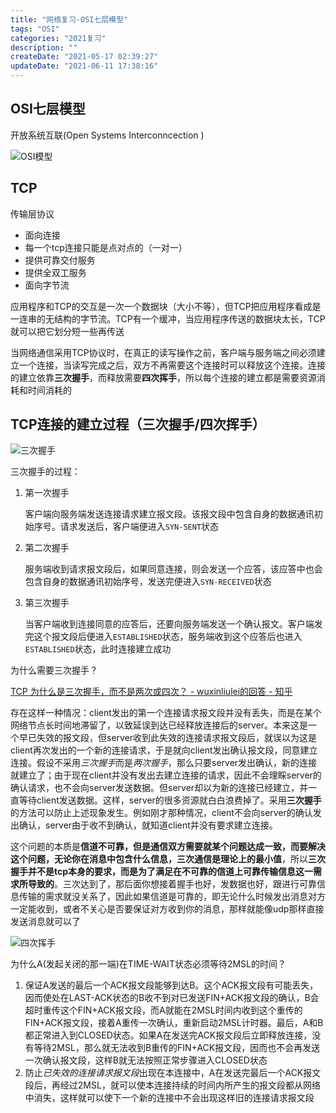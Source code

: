 ```yaml
---
title: "网络复习-OSI七层模型"
tags: "OSI"
categories: "2021复习"
description: ""
createDate: "2021-05-17 02:39:27"
updateDate: "2021-06-11 17:38:16"
---
```



## OSI七层模型

开放系统互联(Open Systems Interconncection )

![OSI模型](http://mrrsblog.oss-cn-shanghai.aliyuncs.com/osi.png)

## TCP

传输层协议

- 面向连接
- 每一个tcp连接只能是点对点的（一对一）
- 提供可靠交付服务
- 提供全双工服务
- 面向字节流

应用程序和TCP的交互是一次一个数据块（大小不等），但TCP把应用程序看成是一连串的无结构的字节流。TCP有一个缓冲，当应用程序传送的数据块太长，TCP就可以把它划分短一些再传送

当网络通信采用TCP协议时，在真正的读写操作之前，客户端与服务端之间必须建立一个连接，当读写完成之后，双方不再需要这个连接时可以释放这个连接。连接的建立依靠**三次握手**，而释放需要**四次挥手**，所以每个连接的建立都是需要资源消耗和时间消耗的

## TCP连接的建立过程（三次握手/四次挥手）

![三次握手](https://mrrsblog.oss-cn-shanghai.aliyuncs.com/three-wayHandshake.png)

三次握手的过程：

1. 第一次握手

    客户端向服务端发送连接请求建立报文段。该报文段中包含自身的数据通讯初始序号。请求发送后，客户端便进入`SYN-SENT`状态

2. 第二次握手

    服务端收到请求报文段后，如果同意连接，则会发送一个应答，该应答中也会包含自身的数据通讯初始序号，发送完便进入`SYN-RECEIVED`状态

3. 第三次握手

    当客户端收到连接同意的应答后，还要向服务端发送一个确认报文。客户端发完这个报文段后便进入`ESTABLISHED`状态，服务端收到这个应答后也进入`ESTABLISHED`状态，此时连接建立成功

为什么需要三次握手？

[TCP 为什么是三次握手，而不是两次或四次？ - wuxinliulei的回答 - 知乎](https://www.zhihu.com/question/24853633/answer/63668444)

存在这样一种情况：client发出的第一个连接请求报文段并没有丢失，而是在某个网络节点长时间地滞留了，以致延误到达已经释放连接后的server。本来这是一个早已失效的报文段，但server收到此失效的连接请求报文段后，就误以为这是client再次发出的一个新的连接请求，于是就向client发出确认报文段，同意建立连接。假设不采用*三次握手*而是*两次握手*，那么只要server发出确认，新的连接就建立了；由于现在client并没有发出去建立连接的请求，因此不会理睬server的确认请求，也不会向server发送数据。但server却以为新的连接已经建立，并一直等待client发送数据。这样，server的很多资源就白白浪费掉了。采用**三次握手**的方法可以防止上述现象发生。例如刚才那种情况，client不会向server的确认发出确认，server由于收不到确认，就知道client并没有要求建立连接。

这个问题的本质是**信道不可靠，但是通信双方需要就某个问题达成一致，而要解决这个问题，无论你在消息中包含什么信息，三次通信是理论上的最小值**，所以**三次握手并不是tcp本身的要求，而是为了满足在不可靠的信道上可靠传输信息这一需求所导致的**。三次达到了，那后面你想接着握手也好，发数据也好，跟进行可靠信息传输的需求就没关系了，因此如果信道是可靠的，即无论什么时候发出消息对方一定能收到，或者不关心是否要保证对方收到你的消息，那样就能像udp那样直接发送消息就可以了

![四次挥手](https://mrrsblog.oss-cn-shanghai.aliyuncs.com/four-wayHandshake.png)

为什么A(发起关闭的那一端)在TIME-WAIT状态必须等待2MSL的时间？

1. 保证A发送的最后一个ACK报文段能够到达B。这个ACK报文段有可能丢失，因而使处在LAST-ACK状态的B收不到对已发送FIN+ACK报文段的确认，B会超时重传这个FIN+ACK报文段，而A就能在2MSL时间内收到这个重传的FIN+ACK报文段，接着A重传一次确认，重新启动2MSL计时器。最后，A和B都正常进入到CLOSED状态。如果A在发送完ACK报文段后立即释放连接，没有等待2MSL，那么就无法收到B重传的FIN+ACK报文段，因而也不会再发送一次确认报文段，这样B就无法按照正常步骤进入CLOSED状态
2. 防止*已失效的连接请求报文段*出现在本连接中，A在发送完最后一个ACK报文段后，再经过2MSL，就可以使本连接持续的时间内所产生的报文段都从网络中消失，这样就可以使下一个新的连接中不会出现这样旧的连接请求报文段